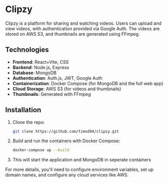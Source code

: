 # Clipzy

Clipzy is a platform for sharing and watching videos. Users can upload and view videos, with authentication provided via Google Auth. The videos are stored on AWS S3, and thumbnails are generated using FFmpeg.

## Technologies
- **Frontend**: React+Vite, CSS
- **Backend**: Node.js, Express
- **Database**: MongoDB
- **Authentication**: Auth.js, JWT, Google Auth
- **Containerization**: Docker Compose (for MongoDB and the full web app)
- **Cloud Storage**: AWS S3 (for videos and thumbnails)
- **Thumbnails**: Generated with FFmpeg

## Installation

1. Clone the repo:
   ```bash
   git clone https://github.com/timod94/clipzy.git

2. Build and run the containers with Docker Compose:
    ```bash
    docker-compose up --build

3. This will start the application and MongoDB in seperate containers

For more details, you'll need to configure environment variables, set up domain names, and configure any cloud services like AWS.